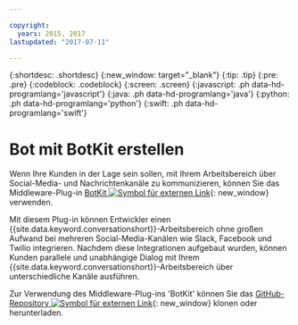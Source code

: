 ```yaml
---

copyright:
  years: 2015, 2017
lastupdated: "2017-07-11"

---
```


{:shortdesc: .shortdesc}
{:new_window: target="_blank"}
{:tip: .tip}
{:pre: .pre}
{:codeblock: .codeblock}
{:screen: .screen}
{:javascript: .ph data-hd-programlang='javascript'}
{:java: .ph data-hd-programlang='java'}
{:python: .ph data-hd-programlang='python'}
{:swift: .ph data-hd-programlang='swift'}

# Bot mit BotKit erstellen

Wenn Ihre Kunden in der Lage sein sollen, mit Ihrem Arbeitsbereich über Social-Media- und Nachrichtenkanäle zu kommunizieren, können Sie das Middleware-Plug-in [BotKit ![Symbol für externen Link](../../icons/launch-glyph.svg "Symbol für externen Link")](http://howdy.ai/botkit){: new_window} verwenden.

Mit diesem Plug-in können Entwickler einen {{site.data.keyword.conversationshort}}-Arbeitsbereich ohne großen Aufwand bei mehreren Social-Media-Kanälen wie Slack, Facebook und Twilio integrieren. Nachdem diese Integrationen aufgebaut wurden, können Kunden parallele und unabhängige Dialog mit Ihrem {{site.data.keyword.conversationshort}}-Arbeitsbereich über unterschiedliche Kanäle ausführen.

Zur Verwendung des Middleware-Plug-ins 'BotKit' können Sie das [GitHub-Repository ![Symbol für externen Link](../../icons/launch-glyph.svg "Symbol für externen Link")](https://github.com/watson-developer-cloud/botkit-middleware){: new_window} klonen oder herunterladen.
